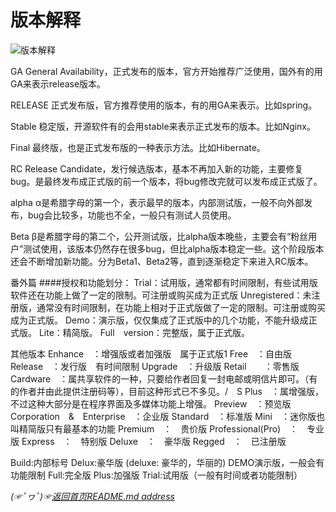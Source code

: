 # 版本解释

![版本解释](https://gitee.com/fredomli/fredomli-picture/raw/picgo/static/images/wordpress/version-lift-cir.png)  

GA
General Availability，正式发布的版本，官方开始推荐广泛使用，国外有的用GA来表示release版本。

RELEASE
正式发布版，官方推荐使用的版本，有的用GA来表示。比如spring。

Stable
稳定版，开源软件有的会用stable来表示正式发布的版本。比如Nginx。

Final
最终版，也是正式发布版的一种表示方法。比如Hibernate。

RC
Release Candidate，发行候选版本，基本不再加入新的功能，主要修复bug。是最终发布成正式版的前一个版本，将bug修改完就可以发布成正式版了。

alpha
α是希腊字母的第一个，表示最早的版本，内部测试版，一般不向外部发布，bug会比较多，功能也不全，一般只有测试人员使用。

Beta
β是希腊字母的第二个，公开测试版，比alpha版本晚些，主要会有“粉丝用户”测试使用，该版本仍然存在很多bug，但比alpha版本稳定一些。这个阶段版本还会不断增加新功能。分为Beta1、Beta2等，直到逐渐稳定下来进入RC版本。

番外篇
####授权和功能划分：
Trial：试用版，通常都有时间限制，有些试用版软件还在功能上做了一定的限制。可注册或购买成为正式版
Unregistered：未注册版，通常没有时间限制，在功能上相对于正式版做了一定的限制。可注册或购买成为正式版。
Demo：演示版，仅仅集成了正式版中的几个功能，不能升级成正式版。
Lite：精简版。
Full　version：完整版，属于正式版。

其他版本
Enhance　：增强版或者加强版　属于正式版1
Free　：自由版
Release　：发行版　有时间限制
Upgrade　：升级版
Retail　　：零售版
Cardware　：属共享软件的一种，只要给作者回复一封电邮或明信片即可。（有的作者并由此提供注册码等），目前这种形式已不多见。/　S
Plus　：属增强版，不过这种大部分是在程序界面及多媒体功能上增强。
Preview　：预览版
Corporation　&　Enterprise　：企业版
Standard　：标准版
Mini　：迷你版也叫精简版只有最基本的功能
Premium　：　贵价版
Professional(Pro)　：　专业版
Express　：　特别版
Deluxe　：　豪华版
Regged　：　已注册版

Build:内部标号
Delux:豪华版 (deluxe: 豪华的，华丽的)
DEMO演示版，一般会有功能限制
Full:完全版
Plus:加强版
Trial:试用版（一般有时间或者功能限制）


*(☞ﾟヮﾟ)☞[返回首页README.md address](https://github.com/fredomli/java-standard)*

